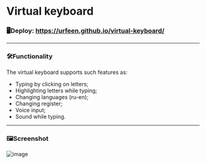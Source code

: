 # Virtual keyboard

### 🖥Deploy: https://urfeen.github.io/virtual-keyboard/
___

### 🛠Functionality
The virtual keyboard supports such features as:
- Typing by clicking on letters;
- Highlighting letters while typing;
- Changing languages (ru-en);
- Changing register;
- Voice input;
- Sound while typing.
___

### 🖼Screenshot

![image](https://user-images.githubusercontent.com/59795550/121811426-158d1080-cc6d-11eb-9b32-639fa4e844ae.png)


